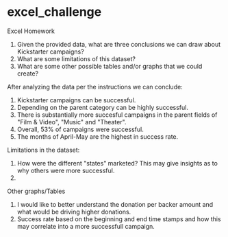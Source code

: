 # excel_challenge
Excel Homework 
1. Given the provided data, what are three conclusions we can draw about Kickstarter campaigns?
2. What are some limitations of this dataset?
3. What are some other possible tables and/or graphs that we could create?


After analyzing the data per the instructions we can conclude:
1. Kickstarter campaigns can be successful.
2. Depending on the parent category can be highly successful. 
3. There is substantially more succesful campaigns in the parent fields of "Film & Video", "Music" and "Theater".  
4. Overall, 53% of campaigns were successful. 
5. The months of April-May are the highest in success rate. 

Limitations in the dataset: 
1. How were the different "states" marketed? This may give insights as to why others were more successful. 
2. 


Other graphs/Tables 
1. I would like to better understand the donation per backer amount and what would be driving higher donations. 
2. Success rate based on the beginning and end time stamps and how this may correlate into a more successfull campaign. 


